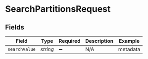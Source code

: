 # SearchPartitionsRequest


## Fields

| Field              | Type               | Required           | Description        | Example            |
| ------------------ | ------------------ | ------------------ | ------------------ | ------------------ |
| `searchValue`      | *string*           | :heavy_minus_sign: | N/A                | metadata           |